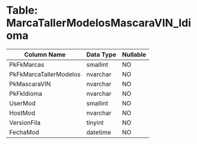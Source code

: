 # Table: MarcaTallerModelosMascaraVIN_Idioma

| Column Name | Data Type | Nullable |
|-------------|-----------|----------|
| PkFkMarcas | smallint | NO |
| PkFkMarcaTallerModelos | nvarchar | NO |
| PkMascaraVIN | nvarchar | NO |
| PkFkIdioma | nvarchar | NO |
| UserMod | smallint | NO |
| HostMod | nvarchar | NO |
| VersionFila | tinyint | NO |
| FechaMod | datetime | NO |
